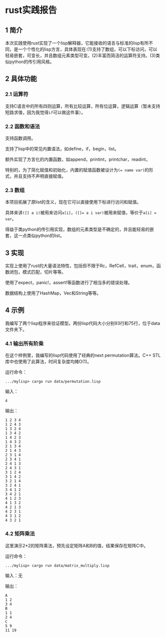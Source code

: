# rust实践报告

## 1 简介

本次实践使用rust实现了一个lisp解释器，它能接收的语言与标准的lisp有所不同，是一个个性化的lisp方言，具体表现在:(1)支持了数组，可以下标访问，可以轻易嵌套，可变长，并且数组元素类型可变。(2)丰富而简洁的运算符支持。(3)类似python的传引用风格。

## 2 具体功能

### 2.1 运算符

支持C语言中的所有四则运算，所有比较运算，所有位运算，逻辑运算（暂未支持短路求值，因为我觉得`if`可以做这件事）。

### 2.2 函数和语法

支持函数调用。

支持了lisp中的常见内置语法，如define，if，begin，list。

额外实现了方言化的内置函数，如append，printint，printchar，readint，

特别的，为了简化赋值和初始化，内置的赋值函数被设计为`(= name var)`的形式，并且支持不声明直接赋值。

### 2.3 数组

本项目拓展了原list的含义，现在它可以直接使用下标进行访问和赋值。

具体来讲`([] a i)`被用来访问`a[i]`，`([]= a i var)`被用来赋值，等价于`a[i] = var`。

得益于类python的传引用实现，数组的元素类型是不确定的，并且能轻易的嵌套，这一点类似python的list。

## 3 实现

实现上使用了rust的大量语法特性，包括但不限于Rc，RefCell，trait，enum，函数闭包，模式匹配，切片等等。

使用了expect，panic!，assert!等函数进行了相当多的错误处理。

数据结构上使用了HashMap，Vec和String等等。

## 4 示例

我编写了两个lisp程序来验证模型。两份lisp代码大小分别93行和75行，位于data文件夹下。

### 4.1 输出所有阶乘

在这个样例里，我编写的lisp代码使用了经典的next permutation算法。C++ STL库中也使用了此算法，时间复杂度均摊O(1)。

运行命令：

```
.../mylisp> cargo run data/permutation.lisp
```

输入：

```
4
```

输出：

```
1 2 3 4
1 2 4 3
1 3 2 4
1 3 4 2
1 4 2 3
1 4 3 2
2 1 3 4
2 1 4 3
2 3 1 4
2 3 4 1
2 4 1 3
2 4 3 1
3 1 2 4
3 1 4 2
3 2 1 4
3 2 4 1
3 4 1 2
3 4 2 1
4 1 2 3
4 1 3 2
4 2 1 3
4 2 3 1
4 3 1 2
4 3 2 1
```

### 4.2 矩阵乘法

这里演示2*2的矩阵乘法，预先设定矩阵A和B的值，结果保存在矩阵C中。

运行命令：

```
.../mylisp> cargo run data/matrix_multiply.lisp
```

输入：无

输出：

```
A
1 2
3 4
B
1 1
2 4
C
5 9
11 19
```
